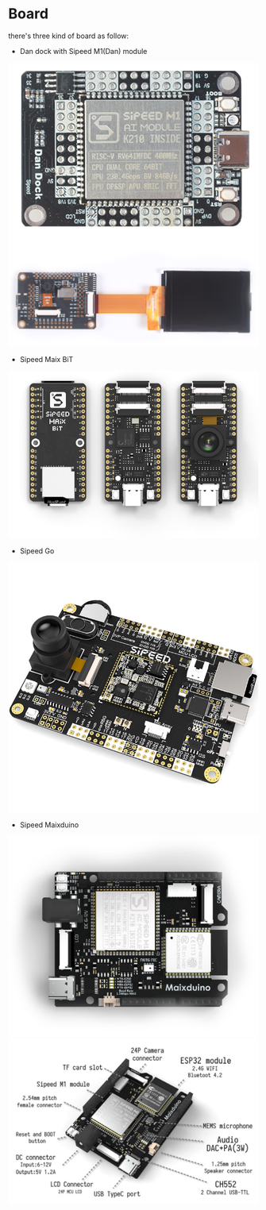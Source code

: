 Board
=======

there's three kind of board as follow:

* Dan dock with Sipeed M1(Dan) module

[![Dan dock](../../assets/Dan_Dock.png)](dan_dock.md)
[![Dan dock](../../assets/dan_dock_1.png)](dan_dock.md)

* Sipeed Maix BiT

[![BiT](../../assets/BiT.png)](bit.md)

* Sipeed Go

[![Go](../../assets/Go.jpg)](go.md)

* Sipeed Maixduino

[![Maixduino](../../assets/maixduino_0.png)](maixduino.md)
[![Maixduino](../../assets/maixduino_3.jpg)](maixduino.md)

